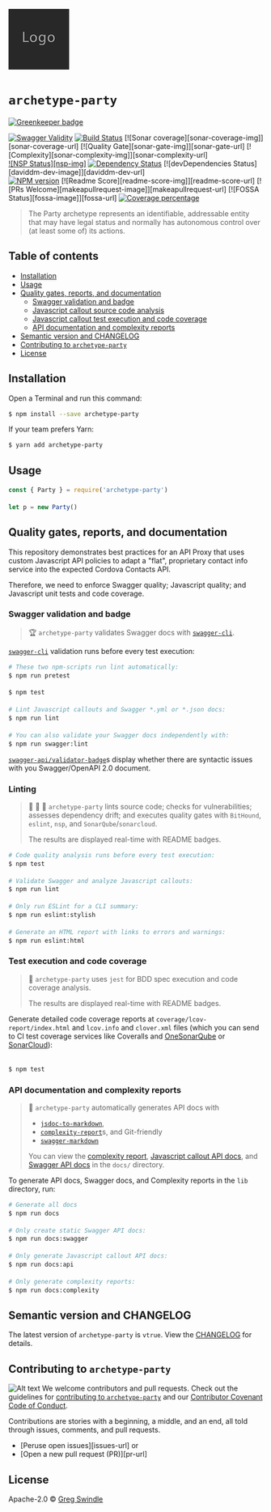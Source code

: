 ![Logo of the project](./.assets/media/img/logo.sample.png)

# `archetype-party`

[![Greenkeeper badge](https://badges.greenkeeper.io/gregswindle/archetype-party.svg)](https://greenkeeper.io/)

[![Swagger Validity][swagger-validity-image]][swagger-validity-url]
[![Build Status][travis-image]][travis-url] [![Sonar coverage][sonar-coverage-img]][sonar-coverage-url] [![Quality Gate][sonar-gate-img]][sonar-gate-url] [![Complexity][sonar-complexity-img]][sonar-complexity-url] <br>[![NSP Status][nsp-img]][nsp-url] [![Dependency Status][daviddm-image]][daviddm-url] [![devDependencies Status][daviddm-dev-image]][daviddm-dev-url]<br>[![NPM version][npm-image]][npm-url] [![Readme Score][readme-score-img]][readme-score-url] [![PRs Welcome][makeapullrequest-image]][makeapullrequest-url] [![FOSSA Status][fossa-image]][fossa-url]  [![Coverage percentage][coveralls-image]][coveralls-url]

> The Party archetype represents an identifiable, addressable entity that may have legal status and normally has autonomous control over (at least some of) its actions.

## Table of contents

<!-- toc -->

- [Installation](#installation)
- [Usage](#usage)
- [Quality gates, reports, and documentation](#quality-gates-reports-and-documentation)
  * [Swagger validation and badge](#swagger-validation-and-badge)
  * [Javascript callout source code analysis](#javascript-callout-source-code-analysis)
  * [Javascript callout test execution and code coverage](#javascript-callout-test-execution-and-code-coverage)
  * [API documentation and complexity reports](#api-documentation-and-complexity-reports)
- [Semantic version and CHANGELOG](#semantic-version-and-changelog)
- [Contributing to `archetype-party`](#contributing-to-archetype-party)
- [License](#license)

<!-- tocstop -->

## Installation

Open a Terminal and run this command:

```sh
$ npm install --save archetype-party
```

If your team prefers Yarn:

```sh
$ yarn add archetype-party
```

## Usage

```js
const { Party } = require('archetype-party')

let p = new Party()
```

## Quality gates, reports, and documentation

This repository demonstrates best practices for an API Proxy that uses custom Javascript API policies to adapt a "flat", proprietary contact info service into the expected Cordova Contacts API.

Therefore, we need to enforce Swagger quality; Javascript quality; and Javascript unit tests and code coverage.

### Swagger validation and badge
> :trophy: `archetype-party` validates Swagger docs with [`swagger-cli`][swagger-cli-url].

[`swagger-cli`][swagger-cli-url] validation runs before every test execution:

```bash
# These two npm-scripts run lint automatically:
$ npm run pretest

$ npm test

# Lint Javascript callouts and Swagger *.yml or *.json docs:
$ npm run lint

# You can also validate your Swagger docs independently with:
$ npm run swagger:lint

```

[`swagger-api/validator-badge`](https://github.com/swagger-api/validator-badge)s display whether there are syntactic issues with you Swagger/OpenAPI 2.0 document.

### Linting
> :closed_lock_with_key: :bath: :ocean: `archetype-party` lints source code; checks for vulnerabilities; assesses dependency drift; and executes quality gates with `BitHound`, `eslint`, `nsp`, and `SonarQube`/`sonarcloud`.
>
> The results are displayed real-time with README badges.

```bash
# Code quality analysis runs before every test execution:
$ npm test

# Validate Swagger and analyze Javascript callouts:
$ npm run lint

# Only run ESLint for a CLI summary:
$ npm run eslint:stylish

# Generate an HTML report with links to errors and warnings:
$ npm run eslint:html
```

### Test execution and code coverage
> :100: `archetype-party` uses `jest` for BDD spec execution and code coverage analysis.
>
> The results are displayed real-time with README badges.

Generate detailed code coverage reports at `coverage/lcov-report/index.html` and `lcov.info` and `clover.xml` files  (which you can send to CI test coverage services like  Coveralls and  [OneSonarQube][one-sonar-url] or [SonarCloud][sonarcloud-url]):

```bash

$ npm test

```

### API documentation and complexity reports
> :page_facing_up: `archetype-party` automatically generates API docs with
> * [`jsdoc-to-markdown`][jsdoc2md-url],
> * [`complexity-report`][complexity-report-url]s, and Git-friendly
> * [`swagger-markdown`][swagger-markdown-url]
>
> You can view the [complexity report][complexity-report-url],
> [Javascript callout API docs][js-callout-docs-url], and
> [Swagger API docs][swagger-api-docs-url] in the `docs/` directory.

To generate API docs, Swagger docs, and Complexity reports in the `lib` directory, run:

```bash
# Generate all docs
$ npm run docs

# Only create static Swagger API docs:
$ npm run docs:swagger

# Only generate Javascript callout API docs:
$ npm run docs:api

# Only generate complexity reports:
$ npm run docs:complexity
```

## Semantic version and CHANGELOG

The latest version of `archetype-party` is `vtrue`. View the [CHANGELOG][changelog-url] for details.

## Contributing to `archetype-party`

![Alt text](https://camo.githubusercontent.com/f96261621753dacf526590825b84f87ccb1db0e6/68747470733a2f2f696d672e736869656c64732e696f2f62616467652f5052732d77656c636f6d652d627269676874677265656e2e7376673f7374796c653d666c6174 "Pull Request") We welcome contributors and pull requests. Check out the guidelines for [contributing to `archetype-party`][contributing-url] and our [Contributor Covenant Code of Conduct][code-of-conduct-url].

Contributions are stories with a beginning, a middle, and an end, all told through issues, comments, and pull requests.

 * [Peruse open issues][issues-url] or
 * [Open a new pull request (PR)][pr-url]

## License

Apache-2.0 © [Greg Swindle](https://githbub.com/gregswindle)


[changelog-url]: ./CHANGELOG.md
[code-of-conduct-url]: ./CODE_OF_CONDUCT.md
[complexity-report-url]: ./docs/COMPLEXITY.md
[contributing-url]: ./CONTRIBUTING.md
[daviddm-image]: https://david-dm.org//archetype-party.svg?theme=shields.io
[daviddm-url]: https://david-dm.org//archetype-party
[js-callout-docs-url]: ./docs/JSCAPIS.md
[jsdoc-url]: http://usejsdoc.org/
[jsdoc2md-url]: https://github.com/jsdoc2md/jsdoc-to-markdown
[npm-image]: https://badge.fury.io/js/archetype-party.svg
[npm-url]: https://npmjs.org/package/archetype-party
[nsp-image]: https://nodesecurity.io/orgs//projects/REPLACE-THIS-WITH-YOUR-NSP-UUID/badge
[nsp-sign-up-url]: https://nodesecurity.io/signup
[nsp-url]: https://nodesecurity.io/orgs//projects/REPLACE-THIS-WITH-YOUR-NSP-UUID
[one-sonar-url]: http://onesonar.verizon.com/
[sonarcloud-url]: https://sonarcloud.io
[swagger-api-docs-url]: ./docs/SWAGGER.md
[swagger-cli-url]: https://github.com/BigstickCarpet/swagger-cli
[swagger-io-url]: http://swagger.io
[swagger-logo-20-image]: .assets/media/img/swagger-logo-20.png
[swagger-markdown-url]: https://github.com/syroegkin/swagger-markdown
[swagger-validity-image]: https://img.shields.io/swagger/valid/2.0/PROTOCOL/HOSTNAME/PATHNAME/openapi.json.svg
[swagger-validity-url]: http://online.swagger.io/validator/debug?url=http://HOSTNAME/PATHNAME/openapi.json
[travis-image]: https://travis-ci.org//archetype-party.svg?branch=master
[travis-url]: https://travis-ci.org//archetype-party
[coveralls-image]: https://coveralls.io/repos//archetype-party/badge.svg
[coveralls-url]: https://coveralls.io/r//archetype-party

